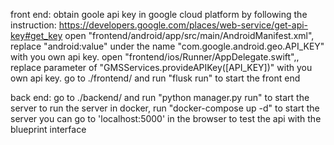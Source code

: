 front end: 
	obtain goole api key in google cloud platform by following the instruction: https://developers.google.com/places/web-service/get-api-key#get_key
	open "frontend/android/app/src/main/AndroidManifest.xml", replace "android:value" under the name "com.google.android.geo.API_KEY" with you own api key. 
	 open "frontend/ios/Runner/AppDelegate.swift",, replace parameter of "GMSServices.provideAPIKey([API_KEY])" with you own api key. 
	go to ./frontend/ and run "flusk run" to start the front end

back end:
	go to ./backend/ and run "python manager.py run" to start the server 
	to run the server in docker, run "docker-compose up -d" to start the server 
	you can go to 'localhost:5000' in the browser to test the api with the blueprint interface
